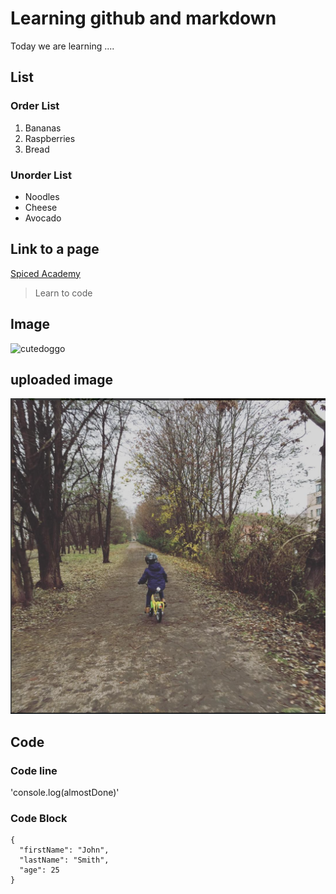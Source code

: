 # Learning github and markdown

Today we are learning ....

## List

### Order List

1. Bananas
2. Raspberries
3. Bread

### Unorder List

- Noodles
- Cheese
- Avocado

## Link to a page
[Spiced Academy](https://www.spiced-academy.com/de)

>Learn to code

## Image
![cutedoggo](https://2.bp.blogspot.com/-hViNxqMc6p8/UsynLUOnXtI/AAAAAAAAHc8/mTAW9FyoX3g/s1600/a6c5fadc3b4f5963908a6a40ac0c6f96.jpg)

## uploaded image

![kidonabike](./kidonabike.png)

## Code
### Code line

'console.log(almostDone)'

### Code Block

```
{
  "firstName": "John",
  "lastName": "Smith",
  "age": 25
}
```

